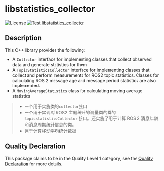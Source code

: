 # libstatistics_collector

![License](https://img.shields.io/github/license/ros-tooling/libstatistics_collector)
[![Test libstatistics_collector](https://github.com/ros-tooling/libstatistics_collector/workflows/Test%20libstatistics_collector/badge.svg)](https://github.com/ros-tooling/libstatistics_collector/actions?query=workflow%3A%22Test+libstatistics_collector%22)

## Description

This C++ library provides the following:

- A `Collector` interface for implementing classes that collect observed data and generate statistics for them
- A `TopicStatisticsCollector` interface for implementing classes that collect and perform measurements for ROS2 topic statistics. Classes for calculating ROS 2 message age and message period statistics are also implemented.
- A `MovingAverageStatistics` class for calculating moving average statistics

> - 一个用于实施类的`collector`接口
> - 一个用于实现对 ROS2 主题统计的测量类的类的 `topicstatisticsCollector` 接口。还实施了用于计算 ROS 2 消息年龄和消息周期统计信息的类。
> - 用于计算移动平均统计数据

## Quality Declaration

This package claims to be in the Quality Level 1 category, see the [Quality Declaration](./QUALITY_DECLARATION.md) for more details.
